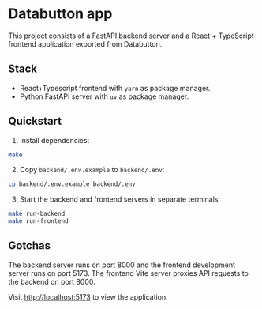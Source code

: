 # Databutton app

This project consists of a FastAPI backend server and a React + TypeScript frontend application exported from Databutton.

## Stack

- React+Typescript frontend with `yarn` as package manager.
- Python FastAPI server with `uv` as package manager.

## Quickstart

1. Install dependencies:

```bash
make
```

2. Copy `backend/.env.example` to `backend/.env`:

```bash
cp backend/.env.example backend/.env
```

3. Start the backend and frontend servers in separate terminals:

```bash
make run-backend
make run-frontend
```

## Gotchas

The backend server runs on port 8000 and the frontend development server runs on port 5173. The frontend Vite server proxies API requests to the backend on port 8000.

Visit <http://localhost:5173> to view the application.
